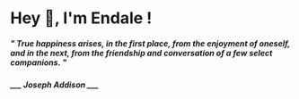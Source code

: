 <h1 title="head"> Hey 👋, I'm Endale !</h1>

**<h5><i>" True happiness arises, in the first place, from the enjoyment of oneself, and in the next, from the friendship and conversation of a few select companions. "</i></h5>**

*<b>___ Joseph Addison ___</b>*
